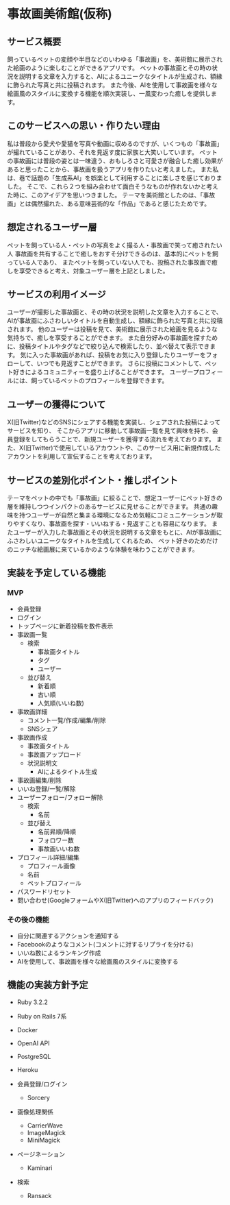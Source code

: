 # 事故画美術館(仮称)

## サービス概要
飼っているペットの変顔や半目などのいわゆる「事故画」を、美術館に展示された絵画のように楽しむことができるアプリです。
ペットの事故画とその時の状況を説明する文章を入力すると、AIによるユニークなタイトルが生成され、額縁に飾られた写真と共に投稿されます。
また今後、AIを使用して事故画を様々な絵画風のスタイルに変換する機能を順次実装し、一風変わった癒しを提供します。

## このサービスへの思い・作りたい理由
私は普段から愛犬や愛猫を写真や動画に収めるのですが、いくつもの「事故画」が撮れていることがあり、それを見返す度に家族と大笑いしています。
ペットの事故画には普段の姿とは一味違う、おもしろさと可愛さが融合した癒し効果があると思ったことから、事故画を扱うアプリを作りたいと考えました。
また私は、巷で話題の「生成系AI」を娯楽として利用することに楽しさを感じておりました。
そこで、これら２つを組み合わせて面白そうなものが作れないかと考えた時に、このアイデアを思いつきました。
テーマを美術館としたのは、「事故画」とは偶然撮れた、ある意味芸術的な「作品」であると感じたためです。

## 想定されるユーザー層
ペットを飼っている人・ペットの写真をよく撮る人・事故画で笑って癒されたい人
事故画を共有することで癒しをおすそ分けできるのは、基本的にペットを飼っている人であり、
またペットを飼っていない人でも、投稿された事故画で癒しを享受できると考え、対象ユーザー層を上記としました。

## サービスの利用イメージ
ユーザーが撮影した事故画と、その時の状況を説明した文章を入力することで、AIが事故画にふさわしいタイトルを自動生成し、額縁に飾られた写真と共に投稿されます。
他のユーザーは投稿を見て、美術館に展示された絵画を見るような気持ちで、癒しを享受することができます。
また自分好みの事故画を探すために、投稿タイトルやタグなどで絞り込んで検索したり、並べ替えて表示できます。
気に入った事故画があれば、投稿をお気に入り登録したりユーザーをフォローして、いつでも見返すことができます。
さらに投稿にコメントして、ペット好きによるコミュニティーを盛り上げることができます。
ユーザープロフィールには、飼っているペットのプロフィールを登録できます。

## ユーザーの獲得について
X(旧Twitter)などのSNSにシェアする機能を実装し、シェアされた投稿によってサービスを知り、
そこからアプリに移動して事故画一覧を見て興味を持ち、会員登録をしてもらうことで、新規ユーザーを獲得する流れを考えております。
また、X(旧Twitter)で使用しているアカウントや、このサービス用に新規作成したアカウントを利用して宣伝することを考えております。

## サービスの差別化ポイント・推しポイント
テーマをペットの中でも「事故画」に絞ることで、想定ユーザーにペット好きの層を維持しつつインパクトのあるサービスに見せることができます。
共通の趣味を持つユーザーが自然と集まる環境になるため気軽にコミュニケーションが取りやすくなり、事故画を探す・いいねする・見返すことも容易になります。
またユーザーが入力した事故画とその状況を説明する文章をもとに、AIが事故画にふさわしいユニークなタイトルを生成してくれるため、
ペット好きのためだけのニッチな絵画展に来ているかのような体験を味わうことができます。

## 実装を予定している機能
### MVP
- 会員登録
- ログイン
- トップページに新着投稿を数件表示
- 事故画一覧
  - 検索
    - 事故画タイトル
    - タグ
    - ユーザー
  - 並び替え
    - 新着順
    - 古い順
    - 人気順(いいね数)
- 事故画詳細
  - コメント一覧/作成/編集/削除
  - SNSシェア
- 事故画作成
  - 事故画タイトル
  - 事故画アップロード
  - 状況説明文
    - AIによるタイトル生成
- 事故画編集/削除
- いいね登録/一覧/解除
- ユーザーフォロー/フォロー解除
  - 検索
    - 名前
  - 並び替え
    - 名前昇順/降順
    - フォロワー数
    - 事故画いいね数
- プロフィール詳細/編集
  - プロフィール画像
  - 名前
  - ペットプロフィール
- パスワードリセット
- 問い合わせ(GoogleフォームやX(旧Twitter)へのアプリのフィードバック)

### その後の機能
- 自分に関連するアクションを通知する
- Facebookのようなコメント(コメントに対するリプライを分ける)
- いいね数によるランキング作成
- AIを使用して、事故画を様々な絵画風のスタイルに変換する

## 機能の実装方針予定
- Ruby 3.2.2
- Ruby on Rails 7系
- Docker
- OpenAI API
- PostgreSQL
- Heroku

- 会員登録/ログイン
  - Sorcery

- 画像処理関係
  - CarrierWave
  - ImageMagick
  - MiniMagick

- ページネーション
  - Kaminari

- 検索
  - Ransack
